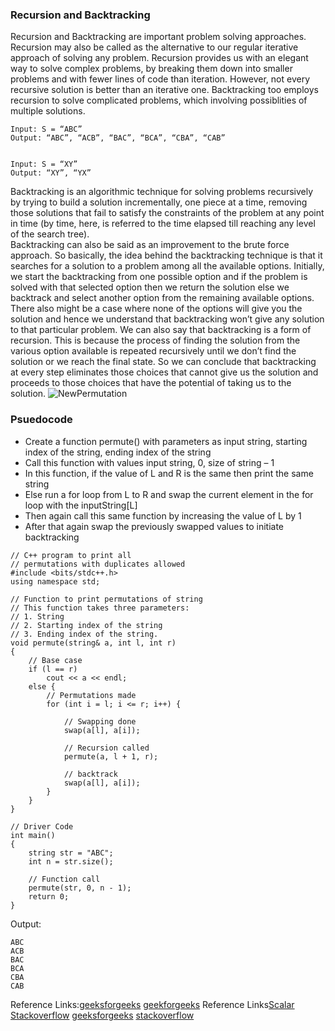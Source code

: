 ### Recursion and Backtracking 
Recursion and Backtracking are important problem solving approaches. Recursion may also be called as the alternative to our regular iterative approach
of solving any problem. Recursion provides us with an elegant way to solve complex problems, by breaking them down into smaller problems and with fewer
lines of code than iteration. However, not every recursive solution is better than an iterative one. Backtracking too employs recursion to solve complicated problems,
which involving possiblities of multiple solutions.                           
                
                             
```
Input: S = “ABC”
Output: “ABC”, “ACB”, “BAC”, “BCA”, “CBA”, “CAB”


Input: S = “XY”
Output: “XY”, “YX”
```


Backtracking is an algorithmic technique for solving problems recursively by trying to build a solution incrementally, one piece at a time, removing those solutions that 
fail to satisfy the constraints of the problem at any point in time (by time, here, is referred to the time elapsed till reaching any level of the search tree).  
Backtracking can also be said as an improvement to the brute force approach. So basically, the idea behind the backtracking technique is that it searches for a solution 
to a problem among all the available options.  Initially, we start the backtracking from one possible option and if the problem is solved with that selected option then
we return the solution else we backtrack and select another option from the remaining available options. There also might be a case where none of the options will give 
you the solution and hence we understand that backtracking won’t give any solution to that particular problem. We can also say that backtracking is a form of recursion. 
This is because the process of finding the solution from the various option available is repeated recursively until we don’t find the solution or we reach the final state. So we can conclude that backtracking at every step eliminates those choices that cannot give us the 
solution and proceeds to those choices that have the potential of taking us to the solution.
![NewPermutation](https://user-images.githubusercontent.com/103468688/214363034-8d5e2d1c-e747-4ea3-b657-a3b48e762472.gif)

### Psuedocode
- Create a function permute() with parameters as input string, starting index of the string, ending index of the string
- Call this function with values input string, 0, size of string – 1
- In this function, if the value of  L and R is the same then print the same string
- Else run a for loop from L to R and swap the current element in the for loop with the inputString[L]
- Then again call this same function by increasing the value of L by 1
- After that again swap the previously swapped values to initiate backtracking

```
// C++ program to print all
// permutations with duplicates allowed
#include <bits/stdc++.h>
using namespace std;

// Function to print permutations of string
// This function takes three parameters:
// 1. String
// 2. Starting index of the string
// 3. Ending index of the string.
void permute(string& a, int l, int r)
{
	// Base case
	if (l == r)
		cout << a << endl;
	else {
		// Permutations made
		for (int i = l; i <= r; i++) {

			// Swapping done
			swap(a[l], a[i]);

			// Recursion called
			permute(a, l + 1, r);

			// backtrack
			swap(a[l], a[i]);
		}
	}
}

// Driver Code
int main()
{
	string str = "ABC";
	int n = str.size();

	// Function call
	permute(str, 0, n - 1);
	return 0;
}

```
Output:
```
ABC
ACB
BAC
BCA
CBA
CAB
```
Reference Links:[geeksforgeeks](https://www.geeksforgeeks.org/write-a-c-program-to-print-all-permutations-of-a-given-string/)
[geekforgeeks](https://www.geeksforgeeks.org/print-all-possible-permutations-of-an-array-vector-without-duplicates-using-backtracking/)
Reference Links[Scalar](https://www.scaler.com/topics/data-structures/recursion-and-backtracking/) 
[Stackoverflow](https://stackoverflow.com/questions/42811988/recursive-backtracking-in-c)
[geeksforgeeks](https://www.geeksforgeeks.org/introduction-to-backtracking-data-structure-and-algorithm-tutorials/)
[stackoverflow](https://stackoverflow.com/questions/30946137/recursive-permutations-using-vector)

